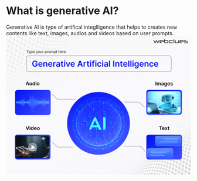 # What is generative AI?
Generative AI is type of artifical integlligence that helps to creates new contents like text, images, audios and videos based on user prompts.
![Generative AI](GenerativeArtificialIntelligence.png)